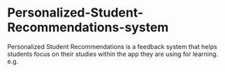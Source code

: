 # Personalized-Student-Recommendations-system
Personalized Student Recommendations is a feedback system that helps students focus on their studies within the app they are using for learning. e.g.
